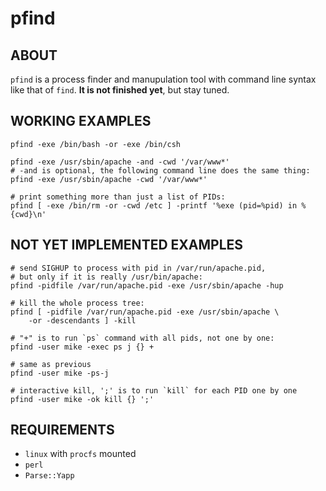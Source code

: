 pfind
=====

## ABOUT

`pfind` is a process finder and manupulation tool with command line syntax
like that of `find`. **It is not finished yet**, but stay tuned.

## WORKING EXAMPLES

	pfind -exe /bin/bash -or -exe /bin/csh

	pfind -exe /usr/sbin/apache -and -cwd '/var/www*'
	# -and is optional, the following command line does the same thing:
	pfind -exe /usr/sbin/apache -cwd '/var/www*'
	
	# print something more than just a list of PIDs:
	pfind [ -exe /bin/rm -or -cwd /etc ] -printf '%exe (pid=%pid) in %{cwd}\n'

## NOT YET IMPLEMENTED EXAMPLES

	# send SIGHUP to process with pid in /var/run/apache.pid,
	# but only if it is really /usr/bin/apache:
	pfind -pidfile /var/run/apache.pid -exe /usr/sbin/apache -hup

	# kill the whole process tree:
	pfind [ -pidfile /var/run/apache.pid -exe /usr/sbin/apache \
		-or -descendants ] -kill

	# "+" is to run `ps` command with all pids, not one by one:
	pfind -user mike -exec ps j {} +		

	# same as previous
	pfind -user mike -ps-j

	# interactive kill, ';' is to run `kill` for each PID one by one
	pfind -user mike -ok kill {} ';'

## REQUIREMENTS

* `linux` with `procfs` mounted
* `perl`
* `Parse::Yapp`

